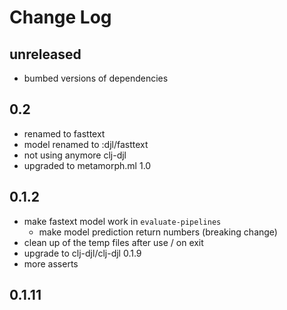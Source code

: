 # Change Log

## unreleased
- bumbed versions of dependencies

## 0.2
- renamed to fasttext
- model renamed to :djl/fasttext
- not using anymore clj-djl
- upgraded to metamorph.ml 1.0


## 0.1.2
- make fastext model work in `evaluate-pipelines`
   - make model prediction return numbers (breaking change)
- clean up of the temp files after use / on exit
- upgrade to clj-djl/clj-djl 0.1.9
- more asserts

## 0.1.11
